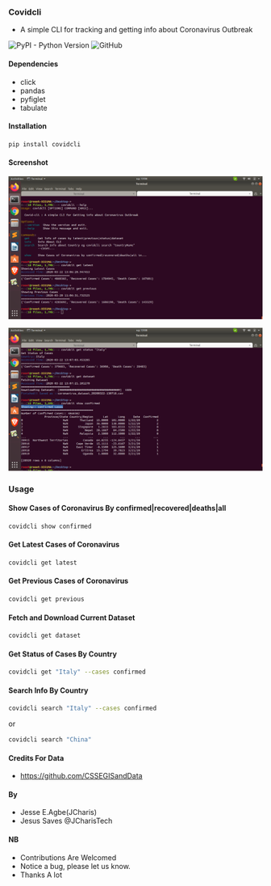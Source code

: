 ### Covidcli 
+ A simple CLI for tracking and getting info about Coronavirus Outbreak


![PyPI - Python Version](https://img.shields.io/pypi/pyversions/covidcli)
![GitHub](https://img.shields.io/github/license/jcharis/covidcli)


#### Dependencies
+ click
+ pandas
+ pyfiglet
+ tabulate


#### Installation
```bash
pip install covidcli
```

#### Screenshot
![](images/image01.png)


![](images/image02.png)

### Usage
#### Show Cases of Coronavirus By confirmed|recovered|deaths|all
```bash
covidcli show confirmed
```


#### Get Latest Cases of Coronavirus
```bash
covidcli get latest
```


#### Get Previous Cases of Coronavirus
```bash
covidcli get previous
```

#### Fetch and Download Current Dataset
```bash
covidcli get dataset
```


#### Get Status of Cases By Country
```bash
covidcli get "Italy" --cases confirmed 
```

#### Search Info By Country
```bash
covidcli search "Italy" --cases confirmed 
```
or
```bash
covidcli search "China" 
```


#### Credits For Data
+ https://github.com/CSSEGISandData

#### By 
+ Jesse E.Agbe(JCharis)
+ Jesus Saves @JCharisTech



#### NB
+ Contributions Are Welcomed
+ Notice a bug, please let us know.
+ Thanks A lot
